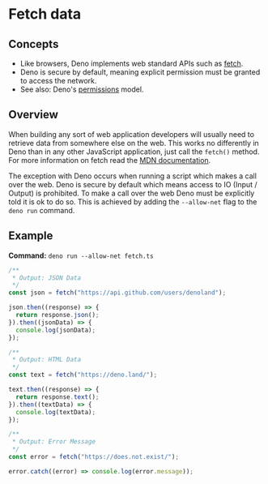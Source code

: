 # Fetch data

## Concepts

- Like browsers, Deno implements web standard APIs such as
  [fetch](https://developer.mozilla.org/en-US/docs/Web/API/Fetch_API).
- Deno is secure by default, meaning explicit permission must be granted to
  access the network.
- See also: Deno's [permissions](../getting_started/permissions.md) model.

## Overview

When building any sort of web application developers will usually need to
retrieve data from somewhere else on the web. This works no differently in Deno
than in any other JavaScript application, just call the `fetch()` method.
For more information on fetch read the
[MDN documentation](https://developer.mozilla.org/en-US/docs/Web/API/Fetch_API).

The exception with Deno occurs when running a script which makes a call over the
web. Deno is secure by default which means access to IO (Input / Output) is
prohibited. To make a call over the web Deno must be explicitly told it is ok to
do so. This is achieved by adding the `--allow-net` flag to the `deno run`
command.

## Example

**Command:** `deno run --allow-net fetch.ts`

```js
/**
 * Output: JSON Data
 */
const json = fetch("https://api.github.com/users/denoland");

json.then((response) => {
  return response.json();
}).then((jsonData) => {
  console.log(jsonData);
});

/**
 * Output: HTML Data
 */
const text = fetch("https://deno.land/");

text.then((response) => {
  return response.text();
}).then((textData) => {
  console.log(textData);
});

/**
 * Output: Error Message
 */
const error = fetch("https://does.not.exist/");

error.catch((error) => console.log(error.message));
```
